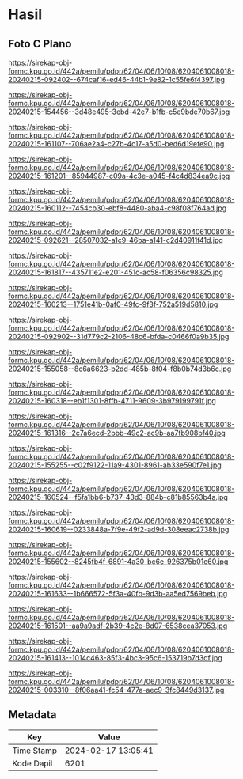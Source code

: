 # Hasil

## Foto C Plano

https://sirekap-obj-formc.kpu.go.id/442a/pemilu/pdpr/62/04/06/10/08/6204061008018-20240215-092402--674caf16-ed46-44b1-9e82-1c55fe6f4397.jpg

https://sirekap-obj-formc.kpu.go.id/442a/pemilu/pdpr/62/04/06/10/08/6204061008018-20240215-154456--3d48e495-3ebd-42e7-b1fb-c5e9bde70b67.jpg

https://sirekap-obj-formc.kpu.go.id/442a/pemilu/pdpr/62/04/06/10/08/6204061008018-20240215-161107--706ae2a4-c27b-4c17-a5d0-bed6d19efe90.jpg

https://sirekap-obj-formc.kpu.go.id/442a/pemilu/pdpr/62/04/06/10/08/6204061008018-20240215-161201--85944987-c09a-4c3e-a045-f4c4d834ea9c.jpg

https://sirekap-obj-formc.kpu.go.id/442a/pemilu/pdpr/62/04/06/10/08/6204061008018-20240215-160112--7454cb30-ebf8-4480-aba4-c98f08f764ad.jpg

https://sirekap-obj-formc.kpu.go.id/442a/pemilu/pdpr/62/04/06/10/08/6204061008018-20240215-092621--28507032-a1c9-46ba-a141-c2d40911f41d.jpg

https://sirekap-obj-formc.kpu.go.id/442a/pemilu/pdpr/62/04/06/10/08/6204061008018-20240215-161817--435711e2-e201-451c-ac58-f06356c98325.jpg

https://sirekap-obj-formc.kpu.go.id/442a/pemilu/pdpr/62/04/06/10/08/6204061008018-20240215-160213--1751e41b-0af0-49fc-9f3f-752a519d5810.jpg

https://sirekap-obj-formc.kpu.go.id/442a/pemilu/pdpr/62/04/06/10/08/6204061008018-20240215-092902--31d779c2-2106-48c6-bfda-c0466f0a9b35.jpg

https://sirekap-obj-formc.kpu.go.id/442a/pemilu/pdpr/62/04/06/10/08/6204061008018-20240215-155058--8c6a6623-b2dd-485b-8f04-f8b0b74d3b6c.jpg

https://sirekap-obj-formc.kpu.go.id/442a/pemilu/pdpr/62/04/06/10/08/6204061008018-20240215-160318--eb1f1301-8ffb-4711-9609-3b979199791f.jpg

https://sirekap-obj-formc.kpu.go.id/442a/pemilu/pdpr/62/04/06/10/08/6204061008018-20240215-161316--2c7a6ecd-2bbb-49c2-ac9b-aa7fb908bf40.jpg

https://sirekap-obj-formc.kpu.go.id/442a/pemilu/pdpr/62/04/06/10/08/6204061008018-20240215-155255--c02f9122-11a9-4301-8961-ab33e590f7e1.jpg

https://sirekap-obj-formc.kpu.go.id/442a/pemilu/pdpr/62/04/06/10/08/6204061008018-20240215-160524--f5fa1bb6-b737-43d3-884b-c81b85563b4a.jpg

https://sirekap-obj-formc.kpu.go.id/442a/pemilu/pdpr/62/04/06/10/08/6204061008018-20240215-160619--0233848a-7f9e-49f2-ad9d-308eeac2738b.jpg

https://sirekap-obj-formc.kpu.go.id/442a/pemilu/pdpr/62/04/06/10/08/6204061008018-20240215-155602--8245fb4f-6891-4a30-bc6e-926375b01c60.jpg

https://sirekap-obj-formc.kpu.go.id/442a/pemilu/pdpr/62/04/06/10/08/6204061008018-20240215-161633--1b666572-5f3a-40fb-9d3b-aa5ed7569beb.jpg

https://sirekap-obj-formc.kpu.go.id/442a/pemilu/pdpr/62/04/06/10/08/6204061008018-20240215-161501--aa9a9adf-2b39-4c2e-8d07-6538cea37053.jpg

https://sirekap-obj-formc.kpu.go.id/442a/pemilu/pdpr/62/04/06/10/08/6204061008018-20240215-161413--1014c463-85f3-4bc3-95c6-153719b7d3df.jpg

https://sirekap-obj-formc.kpu.go.id/442a/pemilu/pdpr/62/04/06/10/08/6204061008018-20240215-003310--8f06aa41-fc54-477a-aec9-3fc8449d3137.jpg


## Metadata

| Key        | Value               |
| ---------- | ------------------- |
| Time Stamp | 2024-02-17 13:05:41 |
| Kode Dapil | 6201                |



